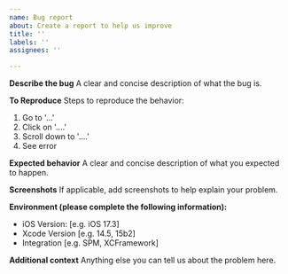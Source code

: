 ```yaml
---
name: Bug report
about: Create a report to help us improve
title: ''
labels: ''
assignees: ''

---
```


**Describe the bug**
A clear and concise description of what the bug is.

**To Reproduce**
Steps to reproduce the behavior:
1. Go to '...'
2. Click on '....'
3. Scroll down to '....'
4. See error

**Expected behavior**
A clear and concise description of what you expected to happen.

**Screenshots**
If applicable, add screenshots to help explain your problem.

**Environment (please complete the following information):**
 - iOS Version: [e.g. iOS 17.3]
 - Xcode Version [e.g. 14.5, 15b2]
 - Integration [e.g. SPM, XCFramework]

**Additional context**
Anything else you can tell us about the problem here.
